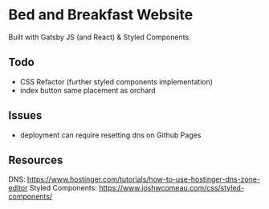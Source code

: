 # Bed and Breakfast Website

Built with Gatsby JS (and React) & Styled Components.  

## Todo

- CSS Refactor (further styled components implementation)
- index button same placement as orchard

## Issues

- deployment can require resetting dns on Github Pages

## Resources

DNS: <https://www.hostinger.com/tutorials/how-to-use-hostinger-dns-zone-editor>
Styled Components: <https://www.joshwcomeau.com/css/styled-components/>
